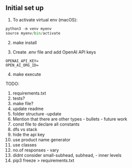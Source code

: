 ## Initial set up
1. To activate virtual env (macOS):
```python
python3 -m venv myenv
source myenv/bin/activate
```
2. make install

3. Create .env file and add OpenAI API keys
```text
OPENAI_API_KEY=
OPEN_AI_ORG_ID=
```

4. make execute



TODO:
1. requirements.txt
2. tests?
3. make file?
4. update readme
5. folder structure -update
6. Mention that there are other types - bullets - future work
7. const file to declare all constants
8. dfs vs stack 
9. hide the api key
10. use product name generator 
11. use classes
12. no.of responses - vary
13. didnt consider small-subhead, subhead, - inner levels
14. pip3 freeze > requirements.txt



